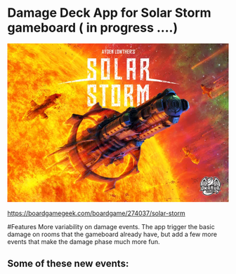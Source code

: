 # Damage Deck App for Solar Storm gameboard ( in progress ....)

![Solar Storm / Tormenta Solar](./solarstorm.webp "SolarStorm")

https://boardgamegeek.com/boardgame/274037/solar-storm

#Features
More variability on damage events. The app trigger the basic damage on rooms that the gameboard already have, but add a few more events that make the damage phase much more fun.

Some of these new events:
- 




